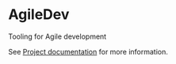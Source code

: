 AgileDev
========

Tooling for Agile development

See [Project documentation](http://uniknow.github.io/AgileDev/site/0.1.3-SNAPSHOT/index.html) for more information.
